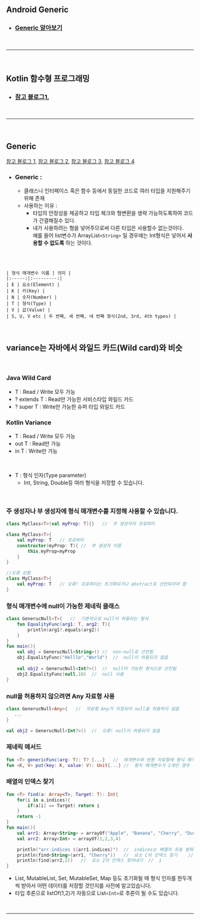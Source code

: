 ## Android Generic
* ### [Generic 알아보기](#generic)

<br>

----

<br>

## Kotlin 함수형 프로그래밍
* ### [참고 블로그1](https://medium.com/@sket8993/kotlin-%ED%95%A8%EC%88%98%ED%98%95-%ED%94%84%EB%A1%9C%EA%B7%B8%EB%9E%98%EB%B0%8D-%EC%B4%88%EA%B0%84%EB%8B%A8-%EC%9D%B4%ED%95%B4%ED%95%98%EA%B8%B0-4dbf36dfc9a7),

<br>

----

<br>

## Generic

[참고 블로그 1](https://medium.com/mj-studio/%EC%BD%94%ED%8B%80%EB%A6%B0-%EC%A0%9C%EB%84%A4%EB%A6%AD-in-out-3b809869610e), [참고 블로그 2](https://iosroid.tistory.com/70), [참고 블로그 3](https://mrgamza.tistory.com/419), [참고 블로그 4](https://lcw126.tistory.com/336?category=815752)

* ### Generic : 
    * 클래스나 인터페이스 혹은 함수 등에서 동일한 코드로 여러 타입을 지원해주기 위해 존재
    * 사용하는 이유 :
        * 타입의 안정성을 제공하고 타입 체크와 형변환을 생략 가능하도록하여 코드가 간결해질수 있다.
        * 내가 사용하려는 형을 넣어주므로써 다른 타입은 사용할수 없는것이다.
        <br>예를 들어 list변수가 ArrayList```<String>``` 일 경우에는 Int형식은 넣어서 **사용할 수 없도록** 하는 것이다.
<br>    
<br>

    | 형식 매개변수 이름 | 의미 |
    |:-----:|:---------:|
    | E | 요소(Element) |
    | K	| 키(Key) |
    | N	| 숫자(Number) |
    | T | 형식(Type) |
    | V	| 값(Value) |
    | S, U, V etc | 두 번째, 세 번째, 네 번째 형식(2nd, 3rd, 4th types) |

<br>

## variance는 자바에서 와일드 카드(Wild card)와 비슷
<br>

### Java Wild Card
* T : Read / Write 모두 가능
* ? extends T : Read만 가능한 서비스타입 와일드 카드
* ? super T : Write만 가능한 슈퍼 타입 와일드 카드

### Kotlin Variance
* T : Read / Write 모두 가능
* out T : Read만 가능
* in T : Write만 가능

<br>

* T : 형식 인자(Type parameter)
    * Int, String, Double등 여러 형식을 저장할 수 있습니다.

<br>

### 주 생성자나 부 생성자에 형식 매개변수를 지정해 사용할 수 있습니다.
```kotlin
class MyClass<T>(val myProp: T){}   //  주 생성자의 프로퍼티

class MyClass<T>{
    val myProp: T   // 프로파티
    constructor(myProp: T){ //  부 생성자 이용
        this.myProp=myProp
    }
}

//오류 상황
class MyClass<T>{
    val myProp: T   // 오류! 프로퍼티는 초기화되거나 abstract로 선언되어야 함
}
```

### 형식 매개변수에 null이 가능한 제네릭 클래스
```kotlin
class GenerucNull<T>{   //  기본적으로 null이 혀용되는 형식
    fun EqualityFunc(arg1: T, arg2: T){
        println(arg1?.equals(arg2))
    }
}
fun main(){
    val obj = GenerucNull<String>() //  non-null로 선언됨
    obj.EqualityFunc("Helllo","World")  //  null이 허용되지 않음
    
    val obj2 = GenerucNull<Int?>()  //  null이 가능한 형식으로 선언됨
    obj2.EqualityFunc(null,10)  //  null 사용
}
```

### null을 허용하지 않으려면 Any 자료형 사용
```kotlin
class GenerucNull<Any>{   //  자료형 Any가 지정되어 null을 허용하지 않음
   ...
}

val obj2 = GenerucNull<Int?>()  //  오류! null이 허용되지 않음
```

### 제네릭 메서드
```kotlin
fun <T> genericFunc(arg: T): T? {...}	//	매개변수와 반환 자료형에 형식 매개변수 T가 사용됨
fun <K, V> put(key: K, value: V): Unit{...}	//	형식 매개변수가 2개인 경우
```

### 배열의 인덱스 찾기
```kotlin
fun <T> find(a: Array<T>, Target: T): Int{
    for(i in a.indices){
        if(a[i] == Target) return i
    }
    return -1
}
fun main(){
    val arr1: Array<String> = arrayOf("Apple", "Banana", "Cherry", "Durian")
    val arr2: Array<Int> = arrayOf(1,2,3,4)

    println("arr.indices ${arr1.indices}")  //  indices는 배열의 유효 범위 반환   //  arr.indices 0..3
    println(find<String>(arr1, "Cherry"))   //  요소 C의 인덱스 찾기    //  2
    println(find(arr2,2))   //  요소 2의 인덱스 찾아내기  //  1
}

```
* List, MutableList, Set, MutableSet, Map 등도 초기화될 때 형식 인자를 한두개씩 받아서 어떤 데이터를 저장할 것인지를 사전에 알고있습니다.
* 타입 추론으로 listOf(1,2)가 자동으로 List```<Int>```로 추론이 될 수도 있습니다.

<br>

---

<br>

